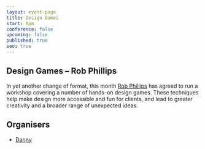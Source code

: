 ```yaml
---
layout: event-page
title: Design Games
start: 6pm
conference: false
upcoming: false
published: true
seo: true
---
```


## Design Games – Rob Phillips

In yet another change of format, this month [Rob Phillips](http://www.rdphillips.co.uk/ "Rob’s portfolio website") has agreed to run a workshop covering a number of hands-on design games. These techniques help make design more accessible and fun for clients, and lead to greater creativity and a broader range of unexpected ideas.

## Organisers

- <a href="https://uxbri.org/about/#danny">Danny</a>
